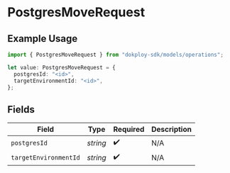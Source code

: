 # PostgresMoveRequest

## Example Usage

```typescript
import { PostgresMoveRequest } from "dokploy-sdk/models/operations";

let value: PostgresMoveRequest = {
  postgresId: "<id>",
  targetEnvironmentId: "<id>",
};
```

## Fields

| Field                 | Type                  | Required              | Description           |
| --------------------- | --------------------- | --------------------- | --------------------- |
| `postgresId`          | *string*              | :heavy_check_mark:    | N/A                   |
| `targetEnvironmentId` | *string*              | :heavy_check_mark:    | N/A                   |